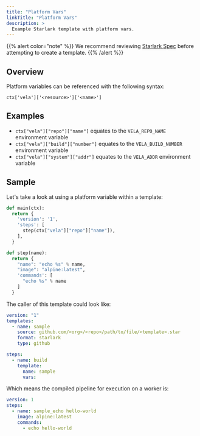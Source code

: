 ```yaml
---
title: "Platform Vars"
linkTitle: "Platform Vars"
description: >
  Example Starlark template with platform vars.
---
```


{{% alert color="note" %}}
We recommend reviewing [Starlark Spec](https://github.com/bazelbuild/starlark/blob/master/spec.md) before attempting to create a template.
{{% /alert %}}

## Overview

Platform variables can be referenced with the following syntax:

`ctx['vela']['<resource>']['<name>']`

## Examples

- `ctx["vela"]["repo"]["name"]` equates to the `VELA_REPO_NAME` environment variable
- `ctx["vela"]["build"]["number"]` equates to the `VELA_BUILD_NUMBER` environment variable
- `ctx["vela"]["system"]["addr"]` equates to the `VELA_ADDR` environment variable

## Sample

Let's take a look at using a platform variable within a template:

```python
def main(ctx):
  return {
    'version': '1',
    'steps': [
      step(ctx["vela"]["repo"]["name"]),
    ],
  }

def step(name):
  return {
    "name": "echo %s" % name,
    "image": "alpine:latest",
    'commands': [
      "echo %s" % name
    ]
  }
```

The caller of this template could look like:

```yaml
version: "1"
templates:
  - name: sample
    source: github.com/<org>/<repo>/path/to/file/<template>.star
    format: starlark
    type: github

steps:
  - name: build
    template:
      name: sample
      vars:
```

Which means the compiled pipeline for execution on a worker is:

```yaml
version: 1
steps:
  - name: sample_echo hello-world
    image: alpine:latest
    commands:
      - echo hello-world
```
